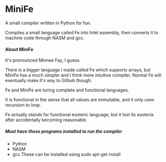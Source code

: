 # MiniFe
A small compiler written in Python for fun.

Compiles a small language called Fe into Intel assembly, then converts it to machine code through NASM and gcc.

#### About MiniFe
It's pronounced Minnee Fay, I guess.

There is a bigger language I made called Fe which supports arrays, but MiniFe has a much simpler and I think more intuitive compiler. Normal Fe will eventually make it's way to Github though.

Fe and MiniFe are turing complete and functional languages.

It is functional in the sense that all values are immutable, and it only uses recursion to loop.

Fe actually stands for functional esoteric language, but it lost its esoteria after accidentally becoming reasonable.

##### Must have these programs installed to run the compiler
- Python
- NASM
- gcc
These can be installed using sudo apt-get install
